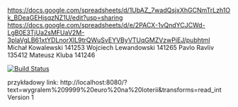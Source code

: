 https://docs.google.com/spreadsheets/d/1UbAZ_7wadQsjxXhGCNmTrLzh1Ok_BDeaGEHjsqzNZ1U/edit?usp=sharing
https://docs.google.com/spreadsheets/d/e/2PACX-1vQndYCJCWd-LgB0E3TjUa2sMFUaV2M-3plaVgLB61xtYDLnorXlL9trQWuSvEYVByVTUqGMZVzwPiEJ/pubhtml
Michał Kowalewski 141253
Wojciech Lewandowski 141265
Pavlo Ravliv 135412
Mateusz Kluba 141246

[![Build Status](https://travis-ci.org/kihot122/text-transformer.svg?branch=master)](https://travis-ci.org/kihot122/text-transformer)

przykładowy link: http://localhost:8080/?text=wygralem%209999%20euro%20na%20loterii&transforms=read_int
Version 1
